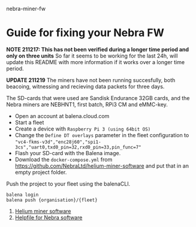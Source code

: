 nebra-miner-fw

# Guide for fixing your Nebra FW

**NOTE 211217: This has not been verified during a longer time period and only on three units** So far it seems to be working for the last 24h, will update this README with more information if it works over a longer time period.

**UPDATE 211219** The miners have not been running succesfully, both beacoing, witnessing and recieving data packets for three days. 

The SD-cards that were used are Sandisk Endurance 32GB cards, and the Nebra miners are NEBHNT1, first batch, RPi3 CM and eMMC-key.

- Open an account at balena.cloud.com
- Start a fleet
- Create a device with `Raspberry Pi 3 (using 64bit OS)`
- Change the `Define DT overlays` parameter in the fleet configuration to `"vc4-fkms-v3d","enc28j60","spi1-3cs","uart0,txd0_pin=32,rxd0_pin=33,pin_func=7"`
- Flash your SD-card with the Balena image.
- Download the `docker-compose.yml` from https://github.com/NebraLtd/helium-miner-software and put that in an empty project folder.

Push the project to your fleet using the balenaCLI.

```
balena login
balena push {organisation}/{fleet}
```


1. [Helium miner software](https://github.com/NebraLtd/helium-miner-software)
2. [Helpfile for Nebra software](https://githubhelp.com/Xykon/helium-miner-software)

